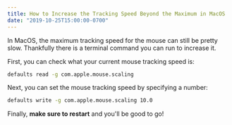 ```yaml
---
title: How to Increase the Tracking Speed Beyond the Maximum in MacOS
date: "2019-10-25T15:00:00-0700"
---
```


In MacOS, the maximum tracking speed for the mouse can still be pretty slow. Thankfully there is a terminal command you can run to increase it.

First, you can check what your current mouse tracking speed is:

```bash
defaults read -g com.apple.mouse.scaling
```

Next, you can set the mouse tracking speed by specifying a number:

```bash
defaults write -g com.apple.mouse.scaling 10.0
```

Finally, **make sure to restart** and you'll be good to go!
